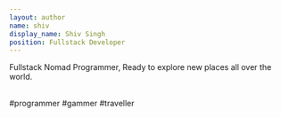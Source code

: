 ```yaml
---
layout: author
name: shiv
display_name: Shiv Singh
position: Fullstack Developer
---
```

Fullstack Nomad Programmer, Ready to explore new places all over the world.

<br/>#programmer #gammer #traveller
